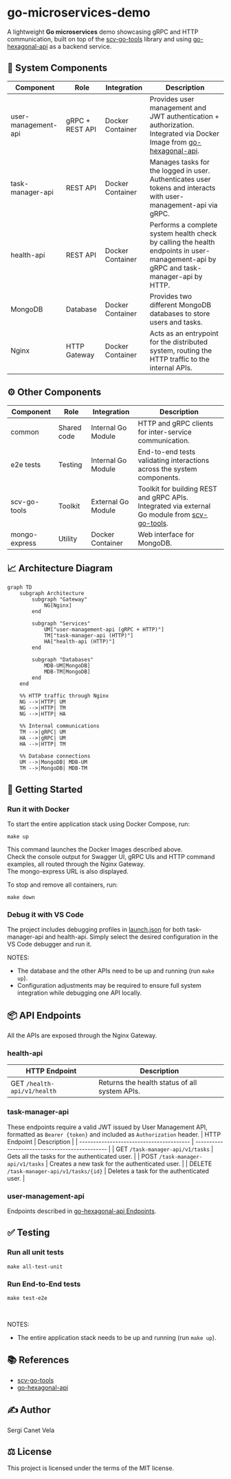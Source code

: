 # go-microservices-demo
A lightweight **Go microservices** demo showcasing gRPC and HTTP communication, built on top of the [scv-go-tools](https://github.com/sergicanet9/scv-go-tools) library and using [go-hexagonal-api](https://github.com/sergicanet9/go-hexagonal-api) as a backend service.

## 🧩 System Components
| Component           | Role            |  Integration     | Description                                                                                                                                                            |
| ------------------- | --------------- | ---------------- |----------------------------------------------------------------------------------------------------------------------------------------------------------------------- |
| user-management-api | gRPC + REST API | Docker Container | Provides user management and JWT authentication + authorization. Integrated via Docker Image from [go-hexagonal-api](https://github.com/sergicanet9/go-hexagonal-api). |
| task-manager-api    | REST API        | Docker Container | Manages tasks for the logged in user. Authenticates user tokens and interacts with user-management-api via gRPC.                                                       |
| health-api          | REST API        | Docker Container | Performs a complete system health check by calling the health endpoints in user-management-api by gRPC and task-manager-api by HTTP.                                   |
| MongoDB             | Database        | Docker Container | Provides two different MongoDB databases to store users and tasks.                                                                                                     |
| Nginx               | HTTP Gateway    | Docker Container | Acts as an entrypoint for the distributed system, routing the HTTP traffic to the internal APIs.                                                                       |

## ⚙️ Other Components
| Component     | Role        | Integration        | Description                                                                                                                                             |
| ------------- | ----------- | ------------------ | ------------------------------------------------------------------------------------------------------------------------------------------------------- |
| common        | Shared code | Internal Go Module | HTTP and gRPC clients for inter-service communication.                                                                                                  |
| e2e tests     | Testing     | Internal Go Module | End-to-end tests validating interactions across the system components.                                                                                  |
| scv-go-tools  | Toolkit     | External Go Module | Toolkit for building REST and gRPC APIs. Integrated via external Go module from [scv-go-tools](https://github.com/sergicanet9/scv-go-tools).            |
| mongo-express | Utility     | Docker Container   | Web interface for MongoDB.                                                                                                                              |

## 📈 Architecture Diagram
```mermaid
graph TD
    subgraph Architecture
        subgraph "Gateway"
            NG[Nginx]
        end

        subgraph "Services"
            UM["user-management-api (gRPC + HTTP)"]
            TM["task-manager-api (HTTP)"]
            HA["health-api (HTTP)"]
        end

        subgraph "Databases"
            MDB-UM[MongoDB]
            MDB-TM[MongoDB]
        end
    end

    %% HTTP traffic through Nginx
    NG -->|HTTP| UM
    NG -->|HTTP| TM
    NG -->|HTTP| HA

    %% Internal communications
    TM -->|gRPC| UM
    HA -->|gRPC| UM
    HA -->|HTTP| TM

    %% Database connections
    UM -->|MongoDB| MDB-UM
    TM -->|MongoDB| MDB-TM
```

## 🏁 Getting Started
### Run it with Docker
To start the entire application stack using Docker Compose, run:
```
make up
```
This command launches the Docker Images described above.
<br />
Check the console output for Swagger UI, gRPC UIs and HTTP command examples, all routed through the Nginx Gateway.
<br/>
The mongo-express URL is also displayed.

To stop and remove all containers, run:
```
make down
```

### Debug it with VS Code
The project includes debugging profiles in [launch.json](https://github.com/sergicanet9/go-microservices-demo/blob/main/.vscode/launch.json) for both task-manager-api and health-api. Simply select the desired configuration in the VS Code debugger and run it.

NOTES:
- The database and the other APIs need to be up and running (run `make up`).
- Configuration adjustments may be required to ensure full system integration while debugging one API locally.

## 📦 API Endpoints
All the APIs are exposed through the Nginx Gateway.

### health-api
| HTTP Endpoint               | Description                                   |
| --------------------------- | --------------------------------------------- |
| GET `/health-api/v1/health` | Returns the health status of all system APIs. |

### task-manager-api
These endpoints require a valid JWT issued by User Management API, formatted as `Bearer {token}` and included as `Authorization` header.
| HTTP Endpoint                            | Description                                    |
| ---------------------------------------- | ---------------------------------------------- |
| GET `/task-manager-api/v1/tasks`         | Gets all the tasks for the authenticated user. |
| POST `/task-manager-api/v1/tasks`        | Creates a new task for the authenticated user. |
| DELETE `/task-manager-api/v1/tasks/{id}` | Deletes a task for the authenticated user.     |

### user-management-api
Endpoints described in [go-hexagonal-api Endpoints](https://github.com/sergicanet9/go-hexagonal-api?tab=readme-ov-file#-api-endpoints).

## ✅ Testing
### Run all unit tests
```
make all-test-unit
```

### Run End-to-End tests
```
make test-e2e
```
<br />

 NOTES:
- The entire application stack needs to be up and running (run `make up`).

## 📚 References
* [scv-go-tools](https://github.com/sergicanet9/scv-go-tools)
* [go-hexagonal-api](https://github.com/sergicanet9/go-hexagonal-api)

## ✍️ Author
Sergi Canet Vela

## ⚖️ License
This project is licensed under the terms of the MIT license.
